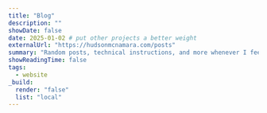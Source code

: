 ```yaml
---
title: "Blog"
description: ""
showDate: false
date: 2025-01-02 # put other projects a better weight
externalUrl: "https://hudsonmcnamara.com/posts"
summary: "Random posts, technical instructions, and more whenever I feel like writing."
showReadingTime: false
tags:
  - website
_build:
  render: "false"
  list: "local"
---
```

